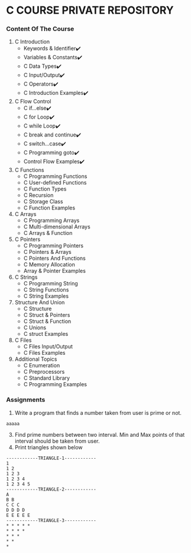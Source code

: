 # C COURSE PRIVATE REPOSITORY
### Content Of The Course
1. C Introduction
    - Keywords & Identifier:heavy_check_mark:
    - Variables & Constants:heavy_check_mark:
    - C Data Types:heavy_check_mark:
    - C Input/Output:heavy_check_mark:
    - C Operators:heavy_check_mark:
    - C Introduction Examples:heavy_check_mark:
3. C Flow Control
    - C if...else:heavy_check_mark:
    - C for Loop:heavy_check_mark:
    - C while Loop:heavy_check_mark:
    - C break and continue:heavy_check_mark:
    - C switch...case:heavy_check_mark:
    - C Programming goto:heavy_check_mark:
    - Control Flow Examples:heavy_check_mark:
5. C Functions
    - C Programming Functions
    - C User-defined Functions
    - C Function Types
    - C Recursion
    - C Storage Class
    - C Function Examples
7. C Arrays
    - C Programming Arrays
    - C Multi-dimensional Arrays
    - C Arrays & Function
9. C Pointers
    - C Programming Pointers
    - C Pointers & Arrays
    - C Pointers And Functions
    - C Memory Allocation
    - Array & Pointer Examples
11. C Strings
    - C Programming String
    - C String Functions
    - C String Examples
13. Structure And Union
    - C Structure
    - C Struct & Pointers
    - C Struct & Function
    - C Unions
    - C struct Examples
15. C Files
    - C Files Input/Output
    - C Files Examples
17. Additional Topics
    - C Enumeration
    - C Preprocessors
    - C Standard Library
    - C Programming Examples

### Assignments
1. Write a program that finds a number taken from user is prime or not.
```
aaaaa
```

3. Find prime numbers between two interval. Min and Max points of that interval should be taken from user.
4. Print triangles shown below
```
------------TRIANGLE-1------------
1
1 2
1 2 3
1 2 3 4
1 2 3 4 5
------------TRIANGLE-2------------
A
B B
C C C
D D D D
E E E E E
------------TRIANGLE-3------------
* * * * *
* * * *
* * * 
* *
*
```
